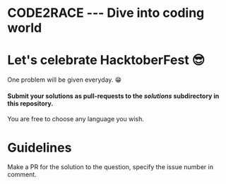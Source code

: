 # CODE2RACE --- Dive into coding world 
# Let's celebrate HacktoberFest 😎

One problem will be given everyday. 😁


#### Submit your solutions as pull-requests to the *solutions* subdirectory in this repository. 
You are free to choose any language you wish.

Guidelines
==========

Make a PR for the solution to the question, specify the issue number in comment.
